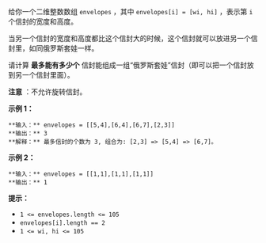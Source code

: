 给你一个二维整数数组 `envelopes` ，其中 `envelopes[i] = [wi, hi]` ，表示第 `i` 个信封的宽度和高度。

当另一个信封的宽度和高度都比这个信封大的时候，这个信封就可以放进另一个信封里，如同俄罗斯套娃一样。

请计算 **最多能有多少个** 信封能组成一组“俄罗斯套娃”信封（即可以把一个信封放到另一个信封里面）。

**注意** ：不允许旋转信封。



**示例 1：**

    
    
    **输入：** envelopes = [[5,4],[6,4],[6,7],[2,3]]
    **输出：** 3
    **解释：** 最多信封的个数为 3, 组合为: [2,3] => [5,4] => [6,7]。

**示例 2：**

    
    
    **输入：** envelopes = [[1,1],[1,1],[1,1]]
    **输出：** 1
    



**提示：**

  * `1 <= envelopes.length <= 105`
  * `envelopes[i].length == 2`
  * `1 <= wi, hi <= 105`

